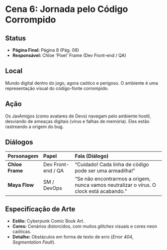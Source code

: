 # Cena 6: Jornada pelo Código Corrompido

## Status
* **Página Final:** Página 8 (Pág. 08)
* **Responsável:** Chloe 'Pixel' Frame (Dev Front-end / QA)

## Local
Mundo digital dentro do jogo, agora caótico e perigoso. O ambiente é uma representação visual do código-fonte corrompido.

## Ação
Os JavAmigos (como avatares de Devs) navegam pelo ambiente hostil, desviando de ameaças digitais (vírus e falhas de memória). Eles estão rastreando a origem do bug.

## Diálogos
| Personagem | Papel | Fala (Diálogo) |
| :--- | :--- | :--- |
| **Chloe Frame** | Dev Front-end / QA | “Cuidado! Cada linha de código pode ser uma armadilha!” |
| **Maya Flow** | SM / DevOps | “Se não encontrarmos a origem, nunca vamos neutralizar o vírus. O clock está acabando.” |

## Especificação de Arte
* **Estilo:** Cyberpunk Comic Book Art.
* **Cores:** Cenários distorcidos, com muitos *glitches* visuais e cores neon caóticas.
* **Detalhe:** Obstáculos em forma de texto de erro (*Error 404*, *Segmentation Fault*).
